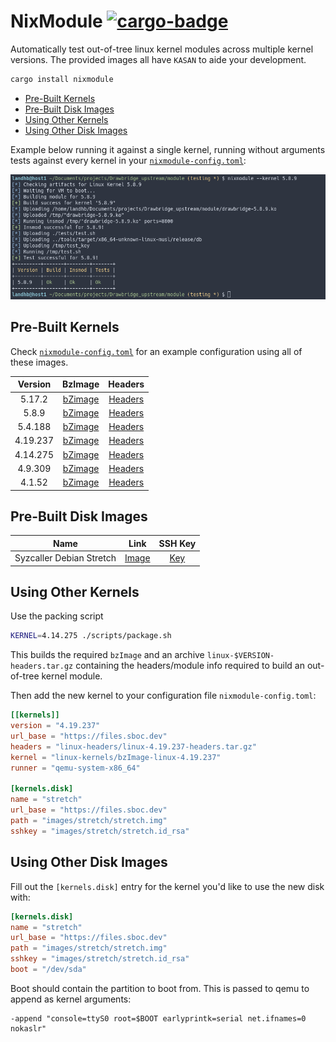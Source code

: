 
# NixModule [![cargo-badge][]][cargo-link]

Automatically test out-of-tree linux kernel modules across multiple kernel versions. The provided images all have `KASAN` to aide your development.

```sh
cargo install nixmodule
```

- [Pre-Built Kernels](#pre-built-kernels)  
- [Pre-Built Disk Images](#pre-built-disks)  
- [Using Other Kernels](#using-other-kernels)  
- [Using Other Disk Images](#using-other-disks)  


Example below running it against a single kernel, running without arguments tests against every kernel in your [`nixmodule-config.toml`](example/nixmodule-config.toml):

<p align="center">
  <img src="img/filter.png">
</p>

## Pre-Built Kernels <a name="pre-built-kernels"/>

Check [`nixmodule-config.toml`](example/nixmodule-config.toml) for an example configuration using all of these images.

| Version | BzImage   | Headers |
| :---:   | :---:     | :---:   |
| 5.17.2  | [bZimage](https://files.sboc.dev/linux-kernels/bzImage-5.17.2) | [Headers](https://files.sboc.dev/linux-headers/linux-5.17.2-headers.tar.gz)| 
| 5.8.9   | [bZimage](https://files.sboc.dev/linux-kernels/bzImage-5.8.9)  | [Headers](https://files.sboc.dev/linux-headers/linux-5.8.9-headers.tar.gz)| 
| 5.4.188 | [bZimage](https://files.sboc.dev/linux-kernels/bzImage-5.4.188)| [Headers](https://files.sboc.dev/linux-headers/linux-5.4.188-headers.tar.gz)| 
| 4.19.237| [bZimage](https://files.sboc.dev/linux-kernels/bzImage-4.19.237) | [Headers](https://files.sboc.dev/linux-headers/linux-4.19.237-headers.tar.gz)| 
| 4.14.275| [bZimage](https://files.sboc.dev/linux-kernels/bzImage-4.14.275) | [Headers](https://files.sboc.dev/linux-headers/linux-4.14.275-headers.tar.gz)| 
| 4.9.309| [bZimage](https://files.sboc.dev/linux-kernels/bzImage-4.9.309) | [Headers](https://files.sboc.dev/linux-headers/linux-4.4.309-headers.tar.gz)| 
| 4.1.52| [bZimage](https://files.sboc.dev/linux-kernels/bzImage-4.1.52) | [Headers](https://files.sboc.dev/linux-headers/linux-4.1.52-headers.tar.gz)| 

## Pre-Built Disk Images <a name="pre-built-disks"/>

| Name    | Link      | SSH Key |
| :---:   | :---:     | :---:   |
| Syzcaller Debian Stretch   | [Image](https://files.sboc.dev/images/stretch/stretch.img)  | [Key](https://files.sboc.dev/images/stretch/stretch.id_rsa)  

## Using Other Kernels <a name="using-other-kernels"/>

Use the packing script

```sh
KERNEL=4.14.275 ./scripts/package.sh
```

This builds the required `bzImage` and an archive `linux-$VERSION-headers.tar.gz` containing the headers/module info required to build an out-of-tree kernel module.

Then add the new kernel to your configuration file `nixmodule-config.toml`:

```toml
[[kernels]]
version = "4.19.237"
url_base = "https://files.sboc.dev"
headers = "linux-headers/linux-4.19.237-headers.tar.gz" 
kernel = "linux-kernels/bzImage-linux-4.19.237"
runner = "qemu-system-x86_64"

[kernels.disk]
name = "stretch"
url_base = "https://files.sboc.dev"
path = "images/stretch/stretch.img"
sshkey = "images/stretch/stretch.id_rsa"
```


## Using Other Disk Images <a name="using-other-disks"/>

Fill out the `[kernels.disk]` entry for the kernel you'd like to use the new disk with:

```toml
[kernels.disk]
name = "stretch"
url_base = "https://files.sboc.dev"
path = "images/stretch/stretch.img"
sshkey = "images/stretch/stretch.id_rsa"
boot = "/dev/sda"
```

Boot should contain the partition to boot from. This is passed to qemu to append as kernel arguments:

```
-append "console=ttyS0 root=$BOOT earlyprintk=serial net.ifnames=0 nokaslr"
```

[//]: # (badges/links)
[cargo-badge]: https://img.shields.io/crates/v/nixmodule.svg?label=crates.io
[cargo-link]: https://crates.io/crates/nixmodule
